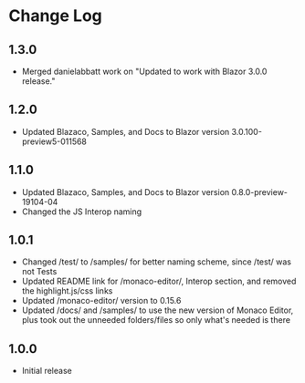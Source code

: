 # Change Log

## 1.3.0
* Merged danielabbatt work on "Updated to work with Blazor 3.0.0 release."

## 1.2.0
* Updated Blazaco, Samples, and Docs to Blazor version 3.0.100-preview5-011568

## 1.1.0
* Updated Blazaco, Samples, and Docs to Blazor version 0.8.0-preview-19104-04
* Changed the JS Interop naming

## 1.0.1
* Changed /test/ to /samples/ for better naming scheme, since /test/ was not Tests
* Updated README link for /monaco-editor/, Interop section, and removed the highlight.js/css links
* Updated /monaco-editor/ version to 0.15.6
* Updated /docs/ and /samples/ to use the new version of Monaco Editor, plus took out the unneeded folders/files so only what's needed is there

## 1.0.0
* Initial release
